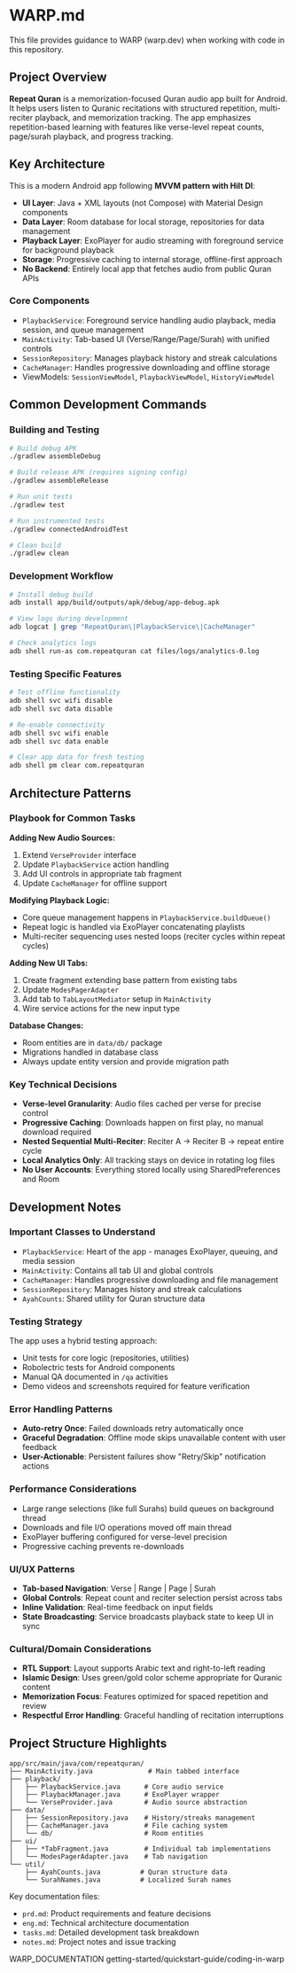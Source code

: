 # WARP.md

This file provides guidance to WARP (warp.dev) when working with code in this repository.

## Project Overview

**Repeat Quran** is a memorization-focused Quran audio app built for Android. It helps users listen to Quranic recitations with structured repetition, multi-reciter playback, and memorization tracking. The app emphasizes repetition-based learning with features like verse-level repeat counts, page/surah playback, and progress tracking.

## Key Architecture

This is a modern Android app following **MVVM pattern with Hilt DI**:

- **UI Layer**: Java + XML layouts (not Compose) with Material Design components
- **Data Layer**: Room database for local storage, repositories for data management
- **Playback Layer**: ExoPlayer for audio streaming with foreground service for background playback
- **Storage**: Progressive caching to internal storage, offline-first approach
- **No Backend**: Entirely local app that fetches audio from public Quran APIs

### Core Components

- `PlaybackService`: Foreground service handling audio playback, media session, and queue management
- `MainActivity`: Tab-based UI (Verse/Range/Page/Surah) with unified controls
- `SessionRepository`: Manages playback history and streak calculations
- `CacheManager`: Handles progressive downloading and offline storage
- ViewModels: `SessionViewModel`, `PlaybackViewModel`, `HistoryViewModel`

## Common Development Commands

### Building and Testing
```bash
# Build debug APK
./gradlew assembleDebug

# Build release APK (requires signing config)
./gradlew assembleRelease

# Run unit tests
./gradlew test

# Run instrumented tests
./gradlew connectedAndroidTest

# Clean build
./gradlew clean
```

### Development Workflow
```bash
# Install debug build
adb install app/build/outputs/apk/debug/app-debug.apk

# View logs during development
adb logcat | grep "RepeatQuran\|PlaybackService\|CacheManager"

# Check analytics logs
adb shell run-as com.repeatquran cat files/logs/analytics-0.log
```

### Testing Specific Features
```bash
# Test offline functionality
adb shell svc wifi disable
adb shell svc data disable

# Re-enable connectivity
adb shell svc wifi enable
adb shell svc data enable

# Clear app data for fresh testing
adb shell pm clear com.repeatquran
```

## Architecture Patterns

### Playbook for Common Tasks

**Adding New Audio Sources:**
1. Extend `VerseProvider` interface
2. Update `PlaybackService` action handling
3. Add UI controls in appropriate tab fragment
4. Update `CacheManager` for offline support

**Modifying Playback Logic:**
- Core queue management happens in `PlaybackService.buildQueue()`
- Repeat logic is handled via ExoPlayer concatenating playlists
- Multi-reciter sequencing uses nested loops (reciter cycles within repeat cycles)

**Adding New UI Tabs:**
1. Create fragment extending base pattern from existing tabs
2. Update `ModesPagerAdapter` 
3. Add tab to `TabLayoutMediator` setup in `MainActivity`
4. Wire service actions for the new input type

**Database Changes:**
- Room entities are in `data/db/` package
- Migrations handled in database class
- Always update entity version and provide migration path

### Key Technical Decisions

- **Verse-level Granularity**: Audio files cached per verse for precise control
- **Progressive Caching**: Downloads happen on first play, no manual download required
- **Nested Sequential Multi-Reciter**: Reciter A → Reciter B → repeat entire cycle
- **Local Analytics Only**: All tracking stays on device in rotating log files
- **No User Accounts**: Everything stored locally using SharedPreferences and Room

## Development Notes

### Important Classes to Understand
- `PlaybackService`: Heart of the app - manages ExoPlayer, queuing, and media session
- `MainActivity`: Contains all tab UI and global controls
- `CacheManager`: Handles progressive downloading and file management
- `SessionRepository`: Manages history and streak calculations
- `AyahCounts`: Shared utility for Quran structure data

### Testing Strategy
The app uses a hybrid testing approach:
- Unit tests for core logic (repositories, utilities)
- Robolectric tests for Android components
- Manual QA documented in `/qa` activities
- Demo videos and screenshots required for feature verification

### Error Handling Patterns
- **Auto-retry Once**: Failed downloads retry automatically once
- **Graceful Degradation**: Offline mode skips unavailable content with user feedback
- **User-Actionable**: Persistent failures show "Retry/Skip" notification actions

### Performance Considerations
- Large range selections (like full Surahs) build queues on background thread
- Downloads and file I/O operations moved off main thread
- ExoPlayer buffering configured for verse-level precision
- Progressive caching prevents re-downloads

### UI/UX Patterns
- **Tab-based Navigation**: Verse | Range | Page | Surah
- **Global Controls**: Repeat count and reciter selection persist across tabs
- **Inline Validation**: Real-time feedback on input fields
- **State Broadcasting**: Service broadcasts playback state to keep UI in sync

### Cultural/Domain Considerations
- **RTL Support**: Layout supports Arabic text and right-to-left reading
- **Islamic Design**: Uses green/gold color scheme appropriate for Quranic content
- **Memorization Focus**: Features optimized for spaced repetition and review
- **Respectful Error Handling**: Graceful handling of recitation interruptions

## Project Structure Highlights

```
app/src/main/java/com/repeatquran/
├── MainActivity.java              # Main tabbed interface
├── playback/
│   ├── PlaybackService.java      # Core audio service
│   ├── PlaybackManager.java      # ExoPlayer wrapper
│   └── VerseProvider.java        # Audio source abstraction
├── data/
│   ├── SessionRepository.java    # History/streaks management
│   ├── CacheManager.java         # File caching system
│   └── db/                       # Room entities
├── ui/
│   ├── *TabFragment.java         # Individual tab implementations
│   └── ModesPagerAdapter.java    # Tab navigation
└── util/
    ├── AyahCounts.java          # Quran structure data
    └── SurahNames.java          # Localized Surah names
```

Key documentation files:
- `prd.md`: Product requirements and feature decisions
- `eng.md`: Technical architecture documentation  
- `tasks.md`: Detailed development task breakdown
- `notes.md`: Project notes and issue tracking

<citations>
<document>
<document_type>WARP_DOCUMENTATION</document_type>
<document_id>getting-started/quickstart-guide/coding-in-warp</document_id>
</document>
</citations>